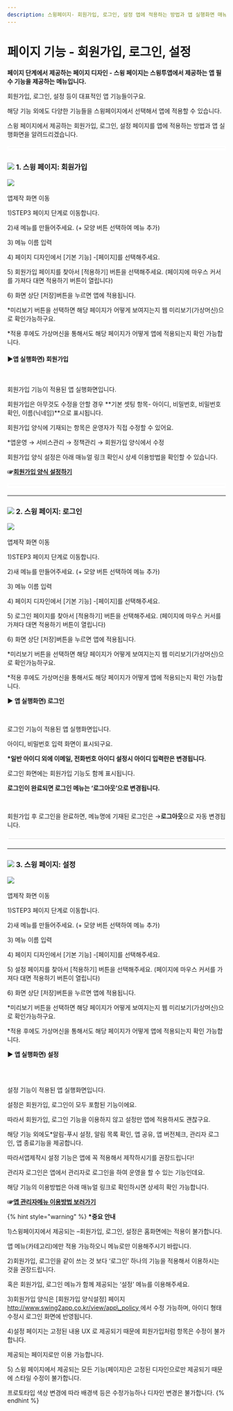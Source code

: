 ```yaml
---
description: 스윙페이지- 회원가입, 로그인, 설정 앱에 적용하는 방법과 앱 실행화면 매뉴얼
---
```


# 페이지 기능 - 회원가입, 로그인, 설정



**페이지 단계에서 제공하는 페이지 디자인 - 스윙 페이지는 스윙투앱에서 제공하는 앱 필수 기능을 제공하는 메뉴입니다.**

회원가입, 로그인, 설정 등이 대표적인 앱 기능들이구요.

해당 기능 외에도 다양한 기능들을 스윙페이지에서 선택해서 앱에 적용할 수 있습니다.

스윙 페이지에서 제공하는 회원가입, 로그인, 설정 페이지를 앱에 적용하는 방법과 앱 실행화면을 알려드리겠습니다.

![](../../../.gitbook/assets/수평성.PNG)

### ![](https://wp.swing2app.co.kr/wp-content/uploads/2020/04/%EB%8B%A8%EB%9D%BD1-e1611212616323.png) **1. 스윙 페이지: 회원가입**

![](https://wp.swing2app.co.kr/wp-content/uploads/2022/07/%ED%9A%8C%EC%9B%90%EA%B0%80%EC%9E%85.png)

앱제작 화면 이동

1\)STEP3 페이지 단계로 이동합니다.

2\)새 메뉴를 만들어주세요. (+ 모양 버튼 선택하여 메뉴 추가)

3\) 메뉴 이름 입력

4\) 페이지 디자인에서 \[기본 기능] -\[페이지]를 선택해주세요.&#x20;

5\) 회원가입 페이지를 찾아서 \[적용하기] 버튼을 선택해주세요. (페이지에 마우스 커서를 가져다 대면 적용하기 버튼이 열립니다)

6\) 화면 상단 \[저장]버튼을 누르면 앱에 적용됩니다.

\*미리보기 버튼을 선택하면 해당 페이지가 어떻게 보여지는지 웹 미리보기(가상머신)으로 확인가능하구요.

\*적용 후에도 가상머신을 통해서도 해당 페이지가 어떻게 앱에 적용되는지 확인 가능합니다.



#### **▶앱 실행화면) 회원가입**

<div align="left">

<img src="https://wp.swing2app.co.kr/wp-content/uploads/2022/07/%EC%95%B1%ED%9A%8C%EC%9B%90%EA%B0%80%EC%9E%85%ED%99%94%EB%A9%B4.png" alt="">

</div>

회원가입 기능이 적용된 앱 실행화면입니다.

회원가입은 아무것도 수정을 안할 경우 **기본 셋팅 항목- 아이디, 비밀번호, 비밀번호확인, 이름(닉네임)**으로 표시됩니다.

회원가입 양식에 기재되는 항목은 운영자가 직접 수정할 수 있어요.

\*앱운영 → 서비스관리 → 정책관리 → 회원가입 양식에서 수정

회원가입 양식 설정은 아래 매뉴얼 링크 확인시 상세 이용방법을 확인할 수 있습니다.

**☞**[**회원가입 양식 설정하기**](https://wp.swing2app.co.kr/documentation/appmanage/service/signup/)

![](../../../.gitbook/assets/수평성.PNG)

***

### ![](https://wp.swing2app.co.kr/wp-content/uploads/2020/04/%EB%8B%A8%EB%9D%BD1-e1611212616323.png) **2. 스윙 페이지: 로그인**

![](https://wp.swing2app.co.kr/wp-content/uploads/2022/07/%EB%A1%9C%EA%B7%B8%EC%9D%B8.png)

앱제작 화면 이동

1\)STEP3 페이지 단계로 이동합니다.

2\)새 메뉴를 만들어주세요. (+ 모양 버튼 선택하여 메뉴 추가)

3\) 메뉴 이름 입력

4\) 페이지 디자인에서 \[기본 기능] -\[페이지]를 선택해주세요.&#x20;

5\) 로그인 페이지를 찾아서 \[적용하기] 버튼을 선택해주세요. (페이지에 마우스 커서를 가져다 대면 적용하기 버튼이 열립니다)

6\) 화면 상단 \[저장]버튼을 누르면 앱에 적용됩니다.

\*미리보기 버튼을 선택하면 해당 페이지가 어떻게 보여지는지 웹 미리보기(가상머신)으로 확인가능하구요.

\*적용 후에도 가상머신을 통해서도 해당 페이지가 어떻게 앱에 적용되는지 확인 가능합니다.



**▶ 앱 실행화면) 로그인**

<div align="left">

<img src="https://wp.swing2app.co.kr/wp-content/uploads/2022/07/%EC%95%B1%EB%A1%9C%EA%B7%B8%EC%9D%B8%ED%99%94%EB%A9%B4.png" alt="">

</div>

로그인 기능이 적용된 앱 실행화면입니다.

아이디, 비밀번호 입력 화면이 표시되구요.

**\*일반 아이디 외에 이메일, 전화번호 아이디 설정시 아이디 입력란은 변경됩니다.**

로그인 화면에는 회원가입 기능도 함께 표시됩니다.

**로그인이 완료되면 로그인 메뉴는 ‘로그아웃’으로 변경됩니다.**

<div align="left">

<img src="https://wp.swing2app.co.kr/wp-content/uploads/2022/07/%EC%95%B1%EB%A1%9C%EA%B7%B8%EC%9D%B82.png" alt="">

</div>

회원가입 후 로그인을 완료하면, 메뉴명에 기재된 로그인은 →**로그아웃**으로 자동 변경됩니다.

![](../../../.gitbook/assets/수평성.PNG)

***

### ![](https://wp.swing2app.co.kr/wp-content/uploads/2020/04/%EB%8B%A8%EB%9D%BD1-e1611212616323.png) **3. 스윙 페이지: 설정**

![](https://wp.swing2app.co.kr/wp-content/uploads/2022/07/%EC%84%A4%EC%A0%95.png)

앱제작 화면 이동

1\)STEP3 페이지 단계로 이동합니다.

2\)새 메뉴를 만들어주세요. (+ 모양 버튼 선택하여 메뉴 추가)

3\) 메뉴 이름 입력

4\) 페이지 디자인에서 \[기본 기능] -\[페이지]를 선택해주세요.&#x20;

5\) 설정 페이지를 찾아서 \[적용하기] 버튼을 선택해주세요. (페이지에 마우스 커서를 가져다 대면 적용하기 버튼이 열립니다)

6\) 화면 상단 \[저장]버튼을 누르면 앱에 적용됩니다.

\*미리보기 버튼을 선택하면 해당 페이지가 어떻게 보여지는지 웹 미리보기(가상머신)으로 확인가능하구요.

\*적용 후에도 가상머신을 통해서도 해당 페이지가 어떻게 앱에 적용되는지 확인 가능합니다.



**▶ 앱 실행화면) 설정**

<div align="left">

<img src="https://wp.swing2app.co.kr/wp-content/uploads/2022/07/%EC%95%B1%EC%84%A4%EC%A0%95%ED%99%94%EB%A9%B42.png" alt="">

</div>

<div align="left">

<img src="https://wp.swing2app.co.kr/wp-content/uploads/2022/07/%EC%95%B1%EC%84%A4%EC%A0%95%ED%99%94%EB%A9%B41.png" alt="">

</div>

설정 기능이 적용된 앱 실행화면입니다.

설정은 회원가입, 로그인이 모두 포함된 기능이에요.

따라서 회원가입, 로그인 기능을 이용하지 않고 설정만 앱에 적용하셔도 괜찮구요.

해당 기능 외에도\*알림-푸시 설정, 알림 목록 확인, 앱 공유, 앱 버전체크, 관리자 로그인, 앱 종료기능을 제공합니다.

따라서앱제작시 설정 기능은 앱에 꼭 적용해서 제작하시기를 권장드립니다!

관리자 로그인은 앱에서 관리자로 로그인을 하여 운영을 할 수 있는 기능인데요.

해당 기능의 이용방법은 아래 매뉴얼 링크로 확인하시면 상세히 확인 가능합니다.

**☞**[**앱 관리자메뉴 이용방법 보러가기**](https://wp.swing2app.co.kr/documentation/appoperation/appmanager/)



{% hint style="warning" %}
**\*중요 안내**

1\)스윙페이지에서 제공되는 –회원가입, 로그인, 설정은 홈화면에는 적용이 불가합니다.

앱 메뉴(카테고리)에만 적용 가능하오니 메뉴로만 이용해주시기 바랍니다.

2\)회원가입, 로그인을 같이 쓰는 것 보다 ‘로그인’ 하나의 기능을 적용해서 이용하시는 것을 권장드립니다.

혹은 회원가입, 로그인 메뉴가 함께 제공되는 ‘설정’ 메뉴를 이용해주세요.

3\)회원가입 양식은 \[회원가입 양식설정] 페이지 [http://www.swing2app.co.kr/view/app\_policy ](http://www.swing2app.co.kr/view/app\_policy)에서 수정 가능하며, 아이디 형태 수정시 로그인 화면에 반영됩니다.

4\)설정 페이지는 고정된 내용 UX 로 제공되기 때문에 회원가입처럼 항목은 수정이 불가합니다.

제공되는 페이지로만 이용 가능합니다.

5\) 스윙 페이지에서 제공되는 모든 기능(페이지)은 고정된 디자인으로만 제공되기 때문에 스타일 수정이 불가합니다.

프로토타입 색상 변경에 따라 배경색 등은 수정가능하나 디자인 변경은 불가합니다.
{% endhint %}



